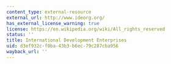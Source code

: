 ```yaml
---
content_type: external-resource
external_url: http://www.ideorg.org/
has_external_license_warning: true
license: https://en.wikipedia.org/wiki/All_rights_reserved
status: ''
title: International Development Enterprises
uid: d3ef932c-f0ba-43b3-b6ec-79c287cba956
wayback_url: ''
---
```

